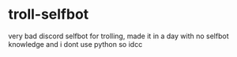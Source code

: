 # troll-selfbot
very bad discord selfbot for trolling, made it in a day with no selfbot knowledge and i dont use python so idcc
